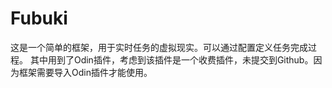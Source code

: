 # Fubuki
这是一个简单的框架，用于实时任务的虚拟现实。可以通过配置定义任务完成过程。
其中用到了Odin插件，考虑到该插件是一个收费插件，未提交到Github。因为框架需要导入Odin插件才能使用。
